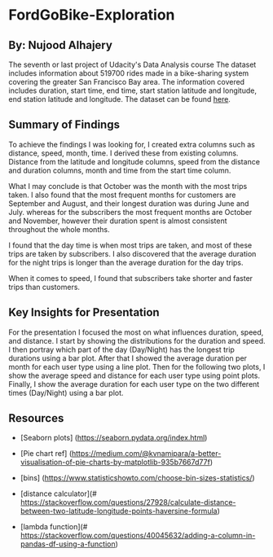 # FordGoBike-Exploration
## By: Nujood Alhajery

The seventh or last project of Udacity's Data Analysis course
The dataset includes information about 519700 rides made in a bike-sharing system covering the greater San Francisco Bay area. The information covered includes duration, start time, end time, start station latitude and longitude, end station latitude and longitude. The dataset can be found [here](https://s3.amazonaws.com/baywheels-data/index.html).


## Summary of Findings

To achieve the findings I was looking for, I created extra columns such as distance, speed, month, time. I derived these from existing columns. Distance from the latitude and longitude columns, speed from the distance and duration columns, month and time from the start time column. 

What I may conclude is that October was the month with the most trips taken. I also found that the most frequent months for customers are September and August, and their longest duration was during June and July. whereas for the subscribers the most frequent months are October and November, however their duration spent is almost consistent throughout the whole months.

I found that the day time is when most trips are taken, and most of these trips are taken by subscribers. I also discovered that the average duration for the night trips is longer than the average duration for the day trips.

When it comes to speed, I found that subscribers take shorter and faster trips than customers. 


## Key Insights for Presentation

For the presentation I focused the most on what influences duration, speed, and distance.
I start by showing the distributions for the duration and speed. I then portray which part of the day (Day/Night) has the longest trip durations using a bar plot. After that I showed the average duration per month for each user type using a line plot. Then for the following two plots, I show the average speed and distance for each user type using point plots. Finally, I show the average duration for each user type on the two different times (Day/Night) using a bar plot. 


## Resources

- [Seaborn plots] (https://seaborn.pydata.org/index.html)

- [Pie chart ref] (https://medium.com/@kvnamipara/a-better-visualisation-of-pie-charts-by-matplotlib-935b7667d77f)

- [bins] (https://www.statisticshowto.com/choose-bin-sizes-statistics/)

- [distance calculator](# https://stackoverflow.com/questions/27928/calculate-distance-between-two-latitude-longitude-points-haversine-formula)

- [lambda function](# https://stackoverflow.com/questions/40045632/adding-a-column-in-pandas-df-using-a-function)
